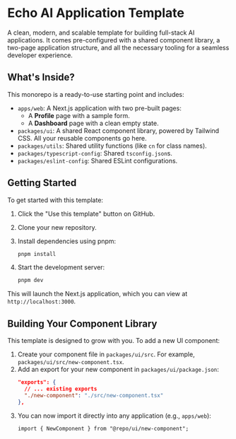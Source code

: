 # Echo AI Application Template

A clean, modern, and scalable template for building full-stack AI applications. It comes pre-configured with a shared component library, a two-page application structure, and all the necessary tooling for a seamless developer experience.

## What's Inside?

This monorepo is a ready-to-use starting point and includes:

- `apps/web`: A Next.js application with two pre-built pages:
    - A **Profile** page with a sample form.
    - A **Dashboard** page with a clean empty state.
- `packages/ui`: A shared React component library, powered by Tailwind CSS. All your reusable components go here.
- `packages/utils`: Shared utility functions (like `cn` for class names).
- `packages/typescript-config`: Shared `tsconfig.json`s.
- `packages/eslint-config`: Shared ESLint configurations.

## Getting Started

To get started with this template:

1.  Click the "Use this template" button on GitHub.
2.  Clone your new repository.
3.  Install dependencies using pnpm:

    ```bash
    pnpm install
    ```

4.  Start the development server:

    ```bash
    pnpm dev
    ```

This will launch the Next.js application, which you can view at `http://localhost:3000`.

## Building Your Component Library

This template is designed to grow with you. To add a new UI component:

1.  Create your component file in `packages/ui/src`. For example, `packages/ui/src/new-component.tsx`.
2.  Add an export for your new component in `packages/ui/package.json`:
    ```json
    "exports": {
      // ... existing exports
      "./new-component": "./src/new-component.tsx"
    },
    ```
3.  You can now import it directly into any application (e.g., `apps/web`):
    ```tsx
    import { NewComponent } from "@repo/ui/new-component";
    ```
